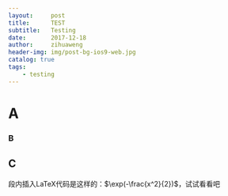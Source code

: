 ```yaml
---
layout:     post
title:      TEST
subtitle:   Testing
date:       2017-12-18
author:     zihuaweng
header-img: img/post-bg-ios9-web.jpg
catalog: true
tags:
    - testing
---
```


# A
### B

## C

段内插入LaTeX代码是这样的：$\exp(-\frac{x^2}{2})$，试试看看吧
